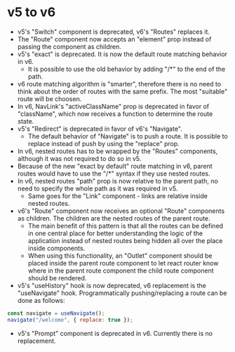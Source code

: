 # v5 to v6

- v5's "Switch" component is deprecated, v6's "Routes" replaces it.
- The "Route" component now accepts an "element" prop instead of passing the component as children.
- v5's "exact" is deprecated. It is now the default route matching behavior in v6.
  - It is possible to use the old behavior by adding "/\*" to the end of the path.
- v6 route matching algorithm is "smarter", therefore there is no need to think about the order of routes with the same prefix. The most "suitable" route will be choosen.
- In v6, NavLink's "activeClassName" prop is deprecated in favor of "className", which now receives a function to determine the route state.
- v5's "Redirect" is deprecated in favor of v6's "Navigate".
  - The default behavior of "Navigate" is to push a route. It is possible to replace instead of push by using the "replace" prop.
- In v6, nested routes has to be wrapped by the "Routes" components, although it was not required to do so in v5.
- Because of the new "exact by default" route matching in v6, parent routes would have to use the "/\*" syntax if they use nested routes.
- In v6, nested routes "path" prop is now relative to the parent path, no need to specify the whole path as it was required in v5.
  - Same goes for the "Link" component - links are relative inside nested routes.
- v6's "Route" component now receives an optional "Route" components as children. The children are the nested routes of the parent route.
  - The main benefit of this pattern is that all the routes can be defined in one central place for better understanding the logic of the application instead of nested routes being hidden all over the place inside components.
  - When using this functionality, an "Outlet" component should be placed inside the parent route component to let react router know where in the parent route component the child route component should be rendered.
- v5's "useHistory" hook is now deprecated, v6 replacement is the "useNavigate" hook. Programmatically pushing/replacing a route can be done as follows:

```js
const navigate = useNavigate();
navigate("/welcome", { replace: true });
```

- v5's "Prompt" component is deprecated in v6. Currently there is no replacement.

